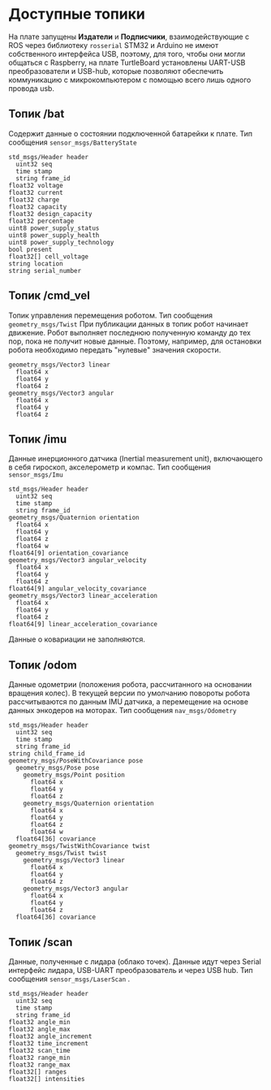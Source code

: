 # Доступные топики

На плате запущены **Издатели** и **Подписчики**, взаимодействующие с ROS через библиотеку `rosserial` STM32 и Arduino не имеют собственного интерфейса USB, поэтому, для того, чтобы они могли общаться с Raspberry, на плате TurtleBoard установлены UART-USB преобразователи и USB-hub, которые позволяют обеспечить коммуникацию с микрокомпьютером с помощью всего лишь одного провода usb.

## Топик /bat

Содержит данные о состоянии подключенной батарейки к плате. Тип сообщения `sensor_msgs/BatteryState`

```text
std_msgs/Header header
  uint32 seq
  time stamp
  string frame_id
float32 voltage
float32 current
float32 charge
float32 capacity
float32 design_capacity
float32 percentage
uint8 power_supply_status
uint8 power_supply_health
uint8 power_supply_technology
bool present
float32[] cell_voltage
string location
string serial_number
```

## Топик /cmd\_vel

Топик управления перемещения роботом. Тип сообщения `geometry_msgs/Twist` При публикации данных в топик робот начинает движение. Робот выполняет последнюю полученную команду до тех пор, пока не получит новые данные. Поэтому, например, для остановки робота необходимо передать "нулевые" значения скорости.

```text
geometry_msgs/Vector3 linear
  float64 x
  float64 y
  float64 z
geometry_msgs/Vector3 angular
  float64 x
  float64 y
  float64 z
```

## Топик /imu

Данные инерционного датчика  \(Inertial measurement unit\), включающего в себя гироскоп, акселерометр и компас. Тип сообщения `sensor_msgs/Imu`

```text
std_msgs/Header header
  uint32 seq
  time stamp
  string frame_id
geometry_msgs/Quaternion orientation
  float64 x
  float64 y
  float64 z
  float64 w
float64[9] orientation_covariance
geometry_msgs/Vector3 angular_velocity
  float64 x
  float64 y
  float64 z
float64[9] angular_velocity_covariance
geometry_msgs/Vector3 linear_acceleration
  float64 x
  float64 y
  float64 z
float64[9] linear_acceleration_covariance
```

Данные о ковариации не заполняются.

## Топик /odom

Данные одометрии \(положения робота, рассчитанного на основании вращения колес\). В текущей версии по умолчанию повороты робота рассчитываются по данным IMU датчика, а перемещение на основе данных энкодеров на моторах. Тип сообщения `nav_msgs/Odometry`

```text
std_msgs/Header header
  uint32 seq
  time stamp
  string frame_id
string child_frame_id
geometry_msgs/PoseWithCovariance pose
  geometry_msgs/Pose pose
    geometry_msgs/Point position
      float64 x
      float64 y
      float64 z
    geometry_msgs/Quaternion orientation
      float64 x
      float64 y
      float64 z
      float64 w
  float64[36] covariance
geometry_msgs/TwistWithCovariance twist
  geometry_msgs/Twist twist
    geometry_msgs/Vector3 linear
      float64 x
      float64 y
      float64 z
    geometry_msgs/Vector3 angular
      float64 x
      float64 y
      float64 z
  float64[36] covariance
```

## Топик /scan

Данные, полученные с лидара \(облако точек\). Данные идут через Serial интерфейс лидара, USB-UART преобразователь и через USB hub. Тип сообщения `sensor_msgs/LaserScan` .

```text
std_msgs/Header header
  uint32 seq
  time stamp
  string frame_id
float32 angle_min
float32 angle_max
float32 angle_increment
float32 time_increment
float32 scan_time
float32 range_min
float32 range_max
float32[] ranges
float32[] intensities
```

